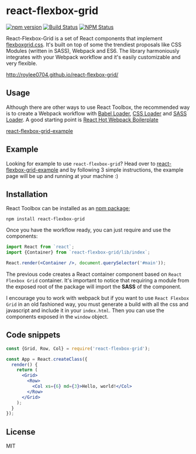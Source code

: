 # react-flexbox-grid
[![npm version](https://badge.fury.io/js/react-flexbox-grid.svg)](https://badge.fury.io/js/react-flexbox-grid)
[![Build Status](https://travis-ci.org/roylee0704/react-flexbox-grid.svg)](https://travis-ci.org/roylee0704/react-flexbox-grid)
[![NPM Status](http://img.shields.io/npm/dm/react-flexbox-grid.svg?style=flat-square)](https://www.npmjs.org/package/react-flexbox-grid)


React-Flexbox-Grid is a set of React components that implement [flexboxgrid.css](https://goo.gl/imrHBZ). It's built on top of some the trendiest proposals like CSS Modules (written in SASS), Webpack and ES6. The library harmoniously integrates with your Webpack workflow and it's easily customizable and very flexible.


http://roylee0704.github.io/react-flexbox-grid/


Usage
-----

Although there are other ways to use React Toolbox, the recommended way is to create a Webpack workflow with [Babel Loader](https://github.com/babel/babel-loader), [CSS Loader](https://github.com/webpack/css-loader) and [SASS Loader](https://github.com/jtangelder/sass-loader). A good starting point is [React Hot Webpack Boilerplate](https://github.com/gaearon/react-hot-boilerplate)

[react-flexbox-grid-example](https://github.com/roylee0704/react-flexbox-grid-example)

Example
-------
Looking for example to use `react-flexbox-grid`? Head over to [react-flexbox-grid-example](https://github.com/roylee0704/react-flexbox-grid-example) and by following 3 simple instructions, the example page will be up and running at your machine :)


Installation
------------

React Toolbox can be installed as an [npm package](https://www.npmjs.com/package/react-flexbox-grid);

```
npm install react-flexbox-grid
```


Once you have the workflow ready, you can just require and use the components:

```jsx
import React from `react`;
import {Container} from `react-flexbox-grid/lib/index`;

React.render(<Container />, document.querySelector('#main'));
```

The previous code creates a React container component based on `React Flexbox Grid` container. It's important to notice that requiring a module from the exposed root of the package will import the **SASS** of the component.


I encourage you to work with webpack but if you want to use `React Flexbox Grid` in an old fashioned way, you must generate a build with all the css and javascript and include it in your `index.html`. Then you can use the components exposed in the `window` object.


Code snippets
------------
```jsx
const {Grid, Row, Col} = require('react-flexbox-grid');

const App = React.createClass({
  render() {
    return (
      <Grid>
        <Row>
          <Col xs={6} md={3}>Hello, world!</Col>
        </Row>
      </Grid>
    );
  }
});
```

License
-------
MIT
